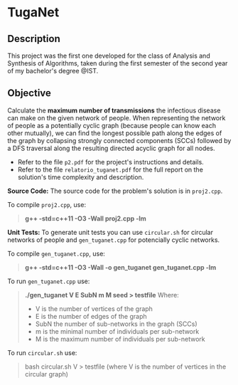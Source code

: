 # TugaNet

## Description

This project was the first one developed for the class of Analysis and Synthesis of Algorithms, taken during the first semester of the second year of my bachelor's degree @IST.

## Objective

Calculate the **maximum number of transmissions** the infectious disease can make on the given network of people. When representing the network of people as a potentially cyclic graph (because people can know each other mutually), we can find the longest possible path along the edges of the graph by collapsing strongly connected components (SCCs) followed by a DFS traversal along the resulting directed acyclic graph for all nodes.

- Refer to the file `p2.pdf` for the project's instructions and details.
- Refer to the file `relatorio_tuganet.pdf` for the full report on the solution's time complexity and description.

**Source Code:** The source code for the problem's solution is in `proj2.cpp`.

To compile `proj2.cpp`, use:
> **g++ -std=c++11 -O3 -Wall proj2.cpp -lm**

**Unit Tests:** To generate unit tests you can use `circular.sh` for circular networks of people and
`gen_tuganet.cpp` for potencially cyclic networks.

To compile `gen_tuganet.cpp`, use:
> **g++ -std=c++11 -O3 -Wall -o gen_tuganet gen_tuganet.cpp -lm**

To run `gen_tuganet.cpp` use:
> **./gen_tuganet V E SubN m M seed  > testfile**
>Where:
>- V is the number of vertices of the graph
>- E is the number of edges of the graph
>- SubN the number of sub-networks in the graph (SCCs)
>- m is the minimal number of individuals per sub-network
>- M is the maximum number of individuals per sub-network

To run `circular.sh` use:
> bash circular.sh V > testfile (where V is the number of vertices in the circular graph)
